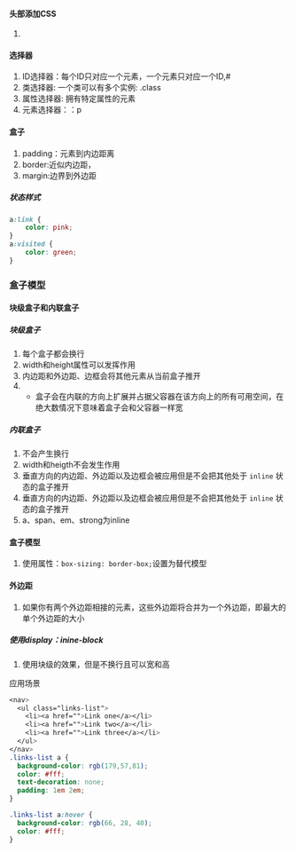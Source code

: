 #### 头部添加CSS

1. <link rel="stylessheet" href="styles.css">

#### 选择器

1. ID选择器：每个ID只对应一个元素，一个元素只对应一个ID,#
2. 类选择器: 一个类可以有多个实例: .class
3. 属性选择器: 拥有特定属性的元素
4. 元素选择器：：p
#### 盒子
1. padding：元素到内边距离
2. border:近似内边距，
3. margin:边界到外边距

##### 状态样式

```css
a:link {
    color: pink;
}
a:visited {
    color: green;
}
```

### 盒子模型
#### 块级盒子和内联盒子
##### 块级盒子
1. 每个盒子都会换行
2. width和height属性可以发挥作用
3. 内边距和外边距、边框会将其他元素从当前盒子推开
4. -   盒子会在内联的方向上扩展并占据父容器在该方向上的所有可用空间，在绝大数情况下意味着盒子会和父容器一样宽
##### 内联盒子
1. 不会产生换行
2. width和heigth不会发生作用
3. 垂直方向的内边距、外边距以及边框会被应用但是不会把其他处于 `inline` 状态的盒子推开
4. 垂直方向的内边距、外边距以及边框会被应用但是不会把其他处于 `inline` 状态的盒子推开
5. a、span、em、strong为inline
#### 盒子模型
1. 使用属性：`box-sizing: border-box;`设置为替代模型

#### 外边距

1. 如果你有两个外边距相接的元素，这些外边距将合并为一个外边距，即最大的单个外边距的大小

##### 使用display：inine-block

1. 使用块级的效果，但是不换行且可以宽和高

应用场景

```css
<nav>
  <ul class="links-list">
    <li><a href="">Link one</a></li>
    <li><a href="">Link two</a></li>
    <li><a href="">Link three</a></li>
  </ul>
</nav>    
.links-list a {
  background-color: rgb(179,57,81);
  color: #fff;
  text-decoration: none;
  padding: 1em 2em;
}

.links-list a:hover {
  background-color: rgb(66, 28, 40);
  color: #fff;
}
       
```

